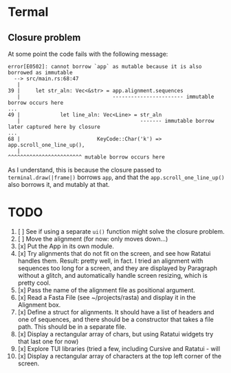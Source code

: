 Termal
======

Closure problem
---------------

At some point the code fails with the following message:

```
error[E0502]: cannot borrow `app` as mutable because it is also borrowed as immutable
  --> src/main.rs:68:47
   |
39 |     let str_aln: Vec<&str> = app.alignment.sequences
   |                              ----------------------- immutable borrow occurs here
...
49 |             let line_aln: Vec<Line> = str_aln
   |                                       ------- immutable borrow later captured here by closure
...
68 |                         KeyCode::Char('k') => app.scroll_one_line_up(),
   |                                               ^^^^^^^^^^^^^^^^^^^^^^^^ mutable borrow occurs here

```

As I understand, this is because the closure passed to `terminal.draw(|frame|)`
borrows `app`, and that the `app.scroll_one_line_up()` also borrows it, and
mutably at that.

TODO
====

1. [ ] See if using a separate `ui()` function might solve the closure problem.
1. [ ] Move the alignment (for now: only moves down...)
1. [x] Put the App in its own module.
1. [x] Try alignments that do not fit on the screen, and see how Ratatui handles
   them. Result: pretty well, in fact. I tried an alignment with sequences too
   long for a screen, and they are displayed by Paragraph without a glitch, and
   automatically handle screen resizing, which is pretty cool.
1. [x] Pass the name of the alignment file as positional argument.
3. [x] Read a Fasta File (see ~/projects/rasta) and display it in the Alignment
   box.
1. [x] Define a struct for alignments. It should have a list of headers and one
   of sequences, and there should be a constructor that takes a file path. This
   should be in a separate file.
2. [x] Display a rectangular array of chars, but using Ratatui widgets 
   try that last one for now)
1. [x] Explore TUI libraries (tried a few, including Cursive and Ratatui - will
1. [x] Display a rectangular array of characters at the top left corner of the screen.


